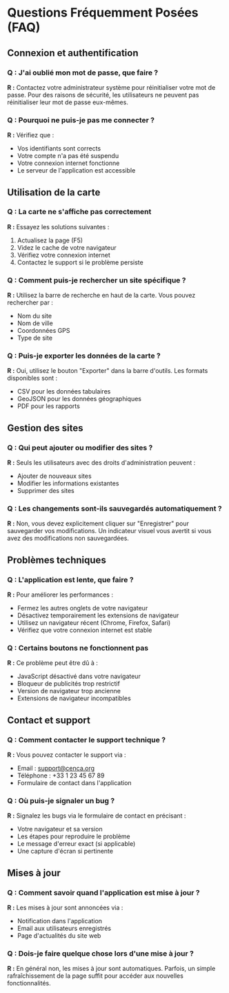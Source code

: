 # Questions Fréquemment Posées (FAQ)

## Connexion et authentification

### Q : J'ai oublié mon mot de passe, que faire ?

**R :** Contactez votre administrateur système pour réinitialiser votre mot de passe. Pour des raisons de sécurité, les utilisateurs ne peuvent pas réinitialiser leur mot de passe eux-mêmes.

### Q : Pourquoi ne puis-je pas me connecter ?

**R :** Vérifiez que :
- Vos identifiants sont corrects
- Votre compte n'a pas été suspendu
- Votre connexion internet fonctionne
- Le serveur de l'application est accessible

## Utilisation de la carte

### Q : La carte ne s'affiche pas correctement

**R :** Essayez les solutions suivantes :
1. Actualisez la page (F5)
2. Videz le cache de votre navigateur
3. Vérifiez votre connexion internet
4. Contactez le support si le problème persiste

### Q : Comment puis-je rechercher un site spécifique ?

**R :** Utilisez la barre de recherche en haut de la carte. Vous pouvez rechercher par :
- Nom du site
- Nom de ville
- Coordonnées GPS
- Type de site

### Q : Puis-je exporter les données de la carte ?

**R :** Oui, utilisez le bouton "Exporter" dans la barre d'outils. Les formats disponibles sont :
- CSV pour les données tabulaires
- GeoJSON pour les données géographiques
- PDF pour les rapports

## Gestion des sites

### Q : Qui peut ajouter ou modifier des sites ?

**R :** Seuls les utilisateurs avec des droits d'administration peuvent :
- Ajouter de nouveaux sites
- Modifier les informations existantes
- Supprimer des sites

### Q : Les changements sont-ils sauvegardés automatiquement ?

**R :** Non, vous devez explicitement cliquer sur "Enregistrer" pour sauvegarder vos modifications. Un indicateur visuel vous avertit si vous avez des modifications non sauvegardées.

## Problèmes techniques

### Q : L'application est lente, que faire ?

**R :** Pour améliorer les performances :
- Fermez les autres onglets de votre navigateur
- Désactivez temporairement les extensions de navigateur
- Utilisez un navigateur récent (Chrome, Firefox, Safari)
- Vérifiez que votre connexion internet est stable

### Q : Certains boutons ne fonctionnent pas

**R :** Ce problème peut être dû à :
- JavaScript désactivé dans votre navigateur
- Bloqueur de publicités trop restrictif
- Version de navigateur trop ancienne
- Extensions de navigateur incompatibles

## Contact et support

### Q : Comment contacter le support technique ?

**R :** Vous pouvez contacter le support via :
- Email : support@cenca.org
- Téléphone : +33 1 23 45 67 89
- Formulaire de contact dans l'application

### Q : Où puis-je signaler un bug ?

**R :** Signalez les bugs via le formulaire de contact en précisant :
- Votre navigateur et sa version
- Les étapes pour reproduire le problème
- Le message d'erreur exact (si applicable)
- Une capture d'écran si pertinente

## Mises à jour

### Q : Comment savoir quand l'application est mise à jour ?

**R :** Les mises à jour sont annoncées via :
- Notification dans l'application
- Email aux utilisateurs enregistrés
- Page d'actualités du site web

### Q : Dois-je faire quelque chose lors d'une mise à jour ?

**R :** En général non, les mises à jour sont automatiques. Parfois, un simple rafraîchissement de la page suffit pour accéder aux nouvelles fonctionnalités.